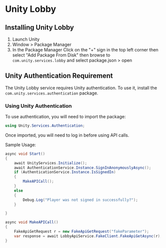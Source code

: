# Unity Lobby

## Installing Unity Lobby

1. Launch Unity
2. Window > Package Manager
3. In the Package Manager Click on the "+" sign in the top left corner then select "Add Package From Disk" then browse to
`com.unity.services.lobby` and select package.json > open

## Unity Authentication Requirement

The Unity Lobby service requires Unity authentication.  To use it, install the `com.unity.services.authentication` package.

### Using Unity Authentication

To use authentication, you will need to import the package:

```csharp
using Unity.Services.Authentication;
```

Once imported, you will need to log in before using API calls.

Sample Usage:

```csharp
async void Start()
{
    await UnityServices.Initialize();
    await AuthenticationService.Instance.SignInAnonymouslyAsync();
    if (AuthenticationService.Instance.IsSignedIn)
    {
        MakeAPICall();
    }
    else
    {
        Debug.Log("Player was not signed in successfully?");
    }

}

async void MakeAPICall()
{
    FakeApiGetRequest r = new FakeApiGetRequest("fakeParameter");
    var response = await LobbyApiService.FakeClient.FakeApiGetAsync(r);
}
```

